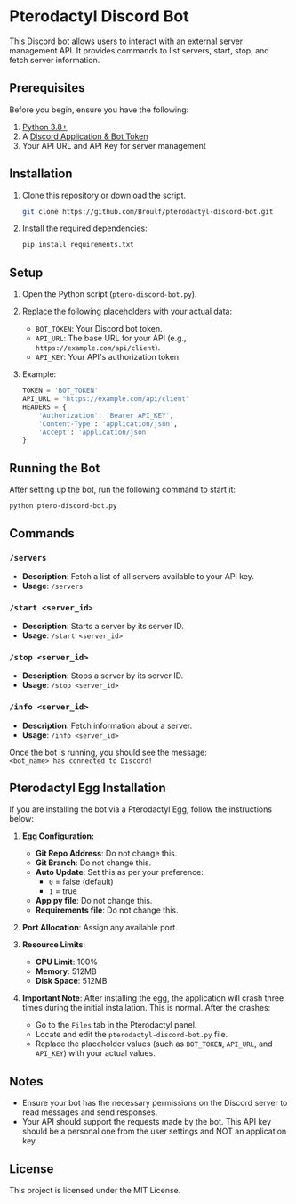 # Pterodactyl Discord Bot

This Discord bot allows users to interact with an external server management API. It provides commands to list servers, start, stop, and fetch server information.

## Prerequisites

Before you begin, ensure you have the following:

1. [Python 3.8+](https://www.python.org/downloads/)
2. A [Discord Application & Bot Token](https://discord.com/developers/applications)
3. Your API URL and API Key for server management

## Installation

1. Clone this repository or download the script.
   
   ```bash
   git clone https://github.com/Broulf/pterodactyl-discord-bot.git
   ```

2. Install the required dependencies:

   ```bash
   pip install requirements.txt
   ```

## Setup

1. Open the Python script (`ptero-discord-bot.py`).

2. Replace the following placeholders with your actual data:
   
   - `BOT_TOKEN`: Your Discord bot token.
   - `API_URL`: The base URL for your API (e.g., `https://example.com/api/client`).
   - `API_KEY`: Your API's authorization token.

3. Example:

   ```python
   TOKEN = 'BOT_TOKEN'
   API_URL = "https://example.com/api/client"
   HEADERS = {
       'Authorization': 'Bearer API_KEY',
       'Content-Type': 'application/json',
       'Accept': 'application/json'
   }
   ```

## Running the Bot

After setting up the bot, run the following command to start it:

```bash
python ptero-discord-bot.py
```

## Commands

### `/servers`
- **Description**: Fetch a list of all servers available to your API key.
- **Usage**: `/servers`
  
### `/start <server_id>`
- **Description**: Starts a server by its server ID.
- **Usage**: `/start <server_id>`

### `/stop <server_id>`
- **Description**: Stops a server by its server ID.
- **Usage**: `/stop <server_id>`

### `/info <server_id>`
- **Description**: Fetch information about a server.
- **Usage**: `/info <server_id>`

Once the bot is running, you should see the message:  
`<bot_name> has connected to Discord!`

## Pterodactyl Egg Installation

If you are installing the bot via a Pterodactyl Egg, follow the instructions below:

1. **Egg Configuration:**
   - **Git Repo Address**: Do not change this.
   - **Git Branch**: Do not change this.
   - **Auto Update**: Set this as per your preference:
     - `0` = false (default)
     - `1` = true
   - **App py file**: Do not change this.
   - **Requirements file**: Do not change this.

2. **Port Allocation**: Assign any available port.

3. **Resource Limits**:
   - **CPU Limit**: 100%
   - **Memory**: 512MB
   - **Disk Space**: 512MB

4. **Important Note**: After installing the egg, the application will crash three times during the initial installation. This is normal. After the crashes:
   - Go to the `Files` tab in the Pterodactyl panel.
   - Locate and edit the `pterodactyl-discord-bot.py` file.
   - Replace the placeholder values (such as `BOT_TOKEN`, `API_URL`, and `API_KEY`) with your actual values.

## Notes

- Ensure your bot has the necessary permissions on the Discord server to read messages and send responses.
- Your API should support the requests made by the bot. This API key should be a personal one from the user settings and NOT an application key.

## License

This project is licensed under the MIT License.
